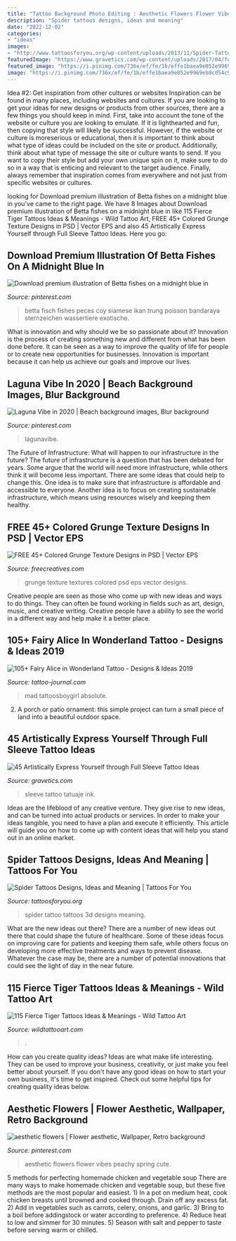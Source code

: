```yaml
---
title: "Tattoo Background Photo Editing : Aesthetic Flowers Flower Vibes Peachy Spring Cute"
description: "Spider tattoos designs, ideas and meaning"
date: "2022-12-02"
categories:
- "ideas"
images:
- "http://www.tattoosforyou.org/wp-content/uploads/2013/11/Spider-Tattoo-3D.jpg"
featuredImage: "https://www.gravetics.com/wp-content/uploads/2017/04/fullsleevetattoo-olimpusgods-blackandgreytattoo-tatuajededioses-tatuaje-ink-inked.jpg"
featured_image: "https://i.pinimg.com/736x/ef/fe/1b/effe1baea9e052e9969eb8cd54c934d7.jpg"
image: "https://i.pinimg.com/736x/ef/fe/1b/effe1baea9e052e9969eb8cd54c934d7.jpg"
---
```



Idea #2: Get inspiration from other cultures or websites
Inspiration can be found in many places, including websites and cultures. If you are looking to get your ideas for new designs or products from other sources, there are a few things you should keep in mind. First, take into account the tone of the website or culture you are looking to emulate. If it is lighthearted and fun, then copying that style will likely be successful. However, if the website or culture is moreserious or educational, then it is important to think about what type of ideas could be included on the site or product. Additionally, think about what type of message the site or culture wants to send. If you want to copy their style but add your own unique spin on it, make sure to do so in a way that is enticing and relevant to the target audience. Finally, always remember that inspiration comes from everywhere and not just from specific websites or cultures.

	

		
looking for Download premium illustration of Betta fishes on a midnight blue in you've came to the right page. We have 8 Images about Download premium illustration of Betta fishes on a midnight blue in like 115 Fierce Tiger Tattoos Ideas &amp; Meanings - Wild Tattoo Art, FREE 45+ Colored Grunge Texture Designs in PSD | Vector EPS and also 45 Artistically Express Yourself through Full Sleeve Tattoo Ideas. Here you go:
		
    
## Download Premium Illustration Of Betta Fishes On A Midnight Blue In

<img loading=lazy src="https://i.pinimg.com/736x/d5/a3/35/d5a335dccecbc74e90d65cc635cebf16.jpg" onerror="this.onerror=null;this.src='https://tse3.mm.bing.net/th?id=OIP.UjG8MSJNHNP7hg5RA_8WgAHaLH&amp;pid=15.1';" alt="Download premium illustration of Betta fishes on a midnight blue in">

_Source: pinterest.com_

>betta fisch fishes peces coy siamese ikan trung poisson bandaraya sternzeichen wassertiere exotische. 

	

What is innovation and why should we be so passionate about it?
Innovation is the process of creating something new and different from what has been done before. It can be seen as a way to improve the quality of life for people or to create new opportunities for businesses. Innovation is important because it can help us achieve our goals and improve our lives.

    
## Laguna Vibe In 2020 | Beach Background Images, Blur Background

<img loading=lazy src="https://i.pinimg.com/736x/c6/1d/36/c61d369350f2b5a0a29c4bc412e155ea.jpg" onerror="this.onerror=null;this.src='https://tse2.mm.bing.net/th?id=OIP.gwD7Gvt0vBOhcHBljJxJOQHaLH&amp;pid=15.1';" alt="Laguna Vibe in 2020 | Beach background images, Blur background">

_Source: pinterest.com_

>lagunavibe. 

	

The Future of Infrastructure: What will happen to our infrastructure in the future?
The future of infrastructure is a question that has been debated for years. Some argue that the world will need more infrastructure, while others think it will become less important. There are some ideas that could help to change this. One idea is to make sure that infrastructure is affordable and accessible to everyone. Another idea is to focus on creating sustainable infrastructure, which means using resources wisely and keeping them healthy.

    
## FREE 45+ Colored Grunge Texture Designs In PSD | Vector EPS

<img loading=lazy src="https://images.freecreatives.com/wp-content/uploads/2016/03/21063101/11-Colored-Grunge-textures-For-free.jpg" onerror="this.onerror=null;this.src='https://tse2.mm.bing.net/th?id=OIP.mRFdjc-m_jQw-Iw86CCNRQHaLN&amp;pid=15.1';" alt="FREE 45+ Colored Grunge Texture Designs in PSD | Vector EPS">

_Source: freecreatives.com_

>grunge texture textures colored psd eps vector designs. 

	

Creative people are seen as those who come up with new ideas and ways to do things. They can often be found working in fields such as art, design, music, and creative writing. Creative people have a ability to see the world in a different way and help make it a better place.

    
## 105+ Fairy Alice In Wonderland Tattoo - Designs &amp; Ideas 2019

<img loading=lazy src="https://tattoo-journal.com/wp-content/uploads/2016/12/Alice-in-Wonderland-Tattoo-97.jpg" onerror="this.onerror=null;this.src='https://tse3.mm.bing.net/th?id=OIP.UvmrUokVLFaUse8fozLE9gHaHa&amp;pid=15.1';" alt="105+ Fairy Alice in Wonderland Tattoo - Designs &amp; Ideas 2019">

_Source: tattoo-journal.com_

>mad tattoosboygirl absolute. 

	

2. A porch or patio ornament: this simple project can turn a small piece of land into a beautiful outdoor space. 

    
## 45 Artistically Express Yourself Through Full Sleeve Tattoo Ideas

<img loading=lazy src="https://www.gravetics.com/wp-content/uploads/2017/04/fullsleevetattoo-olimpusgods-blackandgreytattoo-tatuajededioses-tatuaje-ink-inked.jpg" onerror="this.onerror=null;this.src='https://tse3.mm.bing.net/th?id=OIP.FoYVR57Asrz-kS9s2teDewHaHa&amp;pid=15.1';" alt="45 Artistically Express Yourself through Full Sleeve Tattoo Ideas">

_Source: gravetics.com_

>sleeve tattoo tatuaje ink. 

	

Ideas are the lifeblood of any creative venture. They give rise to new ideas, and can be turned into actual products or services. In order to make your ideas tangible, you need to have a plan and execute it efficiently. This article will guide you on how to come up with content ideas that will help you stand out in an online market.

    
## Spider Tattoos Designs, Ideas And Meaning | Tattoos For You

<img loading=lazy src="http://www.tattoosforyou.org/wp-content/uploads/2013/11/Spider-Tattoo-3D.jpg" onerror="this.onerror=null;this.src='https://tse2.mm.bing.net/th?id=OIP.th6aITxrg8Nekxj4nner3AHaJ3&amp;pid=15.1';" alt="Spider Tattoos Designs, Ideas and Meaning | Tattoos For You">

_Source: tattoosforyou.org_

>spider tattoo tattoos 3d designs meaning. 

	

What are the new ideas out there?
There are a number of new ideas out there that could shape the future of healthcare. Some of these ideas focus on improving care for patients and keeping them safe, while others focus on developing more effective treatments and ways to prevent disease. Whatever the case may be, there are a number of potential innovations that could see the light of day in the near future.

    
## 115 Fierce Tiger Tattoos Ideas &amp; Meanings - Wild Tattoo Art

<img loading=lazy src="https://www.wildtattooart.com/wp-content/uploads/2017/03/tiger-tattoos-02031715.jpg" onerror="this.onerror=null;this.src='https://tse1.mm.bing.net/th?id=OIP.-nvA9E0Bnp6Tndd6cFRz6wHaJ6&amp;pid=15.1';" alt="115 Fierce Tiger Tattoos Ideas &amp; Meanings - Wild Tattoo Art">

_Source: wildtattooart.com_

>. 

	

How can you create quality ideas?
Ideas are what make life interesting. They can be used to improve your business, creativity, or just make you feel better about yourself. If you don't have any good ideas on how to start your own business, it's time to get inspired. Check out some helpful tips for creating quality ideas below.

    
## Aesthetic Flowers | Flower Aesthetic, Wallpaper, Retro Background

<img loading=lazy src="https://i.pinimg.com/736x/ef/fe/1b/effe1baea9e052e9969eb8cd54c934d7.jpg" onerror="this.onerror=null;this.src='https://tse3.mm.bing.net/th?id=OIP.SY-1hXb3-9aIObpQYaAuvQAAAA&amp;pid=15.1';" alt="aesthetic flowers | Flower aesthetic, Wallpaper, Retro background">

_Source: pinterest.com_

>aesthetic flowers flower vibes peachy spring cute. 

	

5 methods for perfecting homemade chicken and vegetable soup
There are many ways to make homemade chicken and vegetable soup, but these five methods are the most popular and easiest. 1) In a pot on medium heat, cook chicken breasts until browned and cooked through. Drain off any excess fat. 2) Add in vegetables such as carrots, celery, onions, and garlic. 3) Bring to a boil before addingstock or water according to preference. 4) Reduce heat to low and simmer for 30 minutes. 5) Season with salt and pepper to taste before serving warm or chilled.

